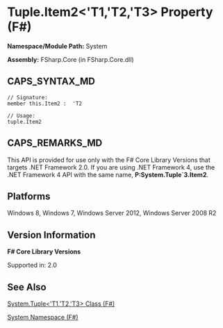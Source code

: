 # Tuple.Item2<'T1,'T2,'T3> Property (F#)

**Namespace/Module Path:** System

**Assembly:** FSharp.Core (in FSharp.Core.dll)


## CAPS_SYNTAX_MD

```
// Signature:
member this.Item2 :  'T2

// Usage:
tuple.Item2
```

## CAPS_REMARKS_MD
This API is provided for use only with the F# Core Library Versions that targets .NET Framework 2.0. If you are using .NET Framework 4, use the .NET Framework 4 API with the same name, **P:System.Tuple&#96;3.Item2**.


## Platforms
Windows 8, Windows 7, Windows Server 2012, Windows Server 2008 R2


## Version Information
**F# Core Library Versions**

Supported in: 2.0




## See Also
[System.Tuple&#60;'T1,'T2,'T3&#62; Class &#40;F&#35;&#41;](System.Tuple%3C%27T1%2C%27T2%2C%27T3%3E+Class+%28F%23%29.md)

[System Namespace &#40;F&#35;&#41;](System+Namespace+%28F%23%29.md)

